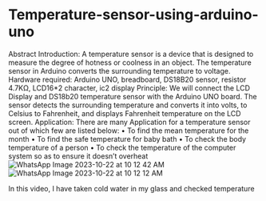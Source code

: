 # Temperature-sensor-using-arduino-uno
Abstract
Introduction: A temperature sensor is a device that is designed to measure the degree of hotness or coolness in an object. The temperature sensor in Arduino converts the surrounding temperature to voltage.
Hardware required: Arduino UNO, breadboard, DS18B20 sensor, resistor 4.7KΩ, LCD16*2 character, ic2 display
Principle: We will connect the LCD Display and DS18b20 temperature sensor with the Arduino UNO board. The sensor detects the surrounding temperature and converts it into volts, to Celsius to Fahrenheit, and displays Fahrenheit temperature on the LCD screen.
Application: There are many Application for a temperature sensor out of which few are listed below:
•	To find the mean temperature for the month 
•	To find the safe temperature for baby bath 
•	To check the body temperature of a person
•	To check the temperature of the computer system so as to ensure it doesn’t overheat
![WhatsApp Image 2023-10-22 at 10 12 42 AM](https://github.com/kadeeja11/Temperature-sensor-using-arduino-uno/assets/102726951/cf2ff77b-5066-4177-8554-acd2b6042fd1)
![WhatsApp Image 2023-10-22 at 10 12 12 AM](https://github.com/kadeeja11/Temperature-sensor-using-arduino-uno/assets/102726951/729710be-4c71-4fd7-a776-520f52182559)


In this video, I have taken cold water in my glass and checked temperature



